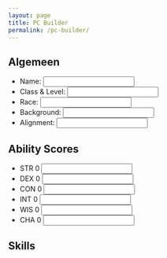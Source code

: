 ```yaml
---
layout: page
title: PC Builder
permalink: /pc-builder/
---
```


<script type="module">
    window.skills = {{ site.data.skills | jsonify }};
</script>

<section id="generic-info-container">
    <h2>Algemeen</h2>
    <ul>
        <li><label>Name: <input/></label></li>
        <li><label>Class & Level: <input/></label></li>
        <li><label>Race: <input/></label></li>
        <li><label>Background: <input/></label></li>
        <li><label>Alignment: <input/></label></li>
    </ul>
</section>

<section id="ability-scores-container">
    <h2>Ability Scores</h2>
    <ul class="no-style-list">
        <li>
            <span>STR</span>
            <span>0</span>
            <input/>
        </li>
        <li>
            <span>DEX</span>
            <span>0</span>
            <input/>
        </li>
        <li>
            <span>CON</span>
            <span>0</span>
            <input/>
        </li>
        <li>
            <span>INT</span>
            <span>0</span>
            <input/>
        </li>
        <li>
            <span>WIS</span>
            <span>0</span>
            <input/>
        </li>
        <li>
            <span>CHA</span>
            <span>0</span>
            <input/>
        </li>
    </ul>
</section>

<section id="skills-container">
    <h2>Skills</h2>
    <ul class="no-style-list" id="skills-list"></ul>
    <script type="module">
        import { fillSkillsList } from "{{ '/assets/js/player-character/skills.js' | relative_url }}";
        fillSkillsList({{ site.data.skills | jsonify }});
    </script>
</section>

<script type="module">
    import { initPage } from "{{ '/assets/js/player-character/player-character.js' | relative_url }}";
    initPage();
</script>